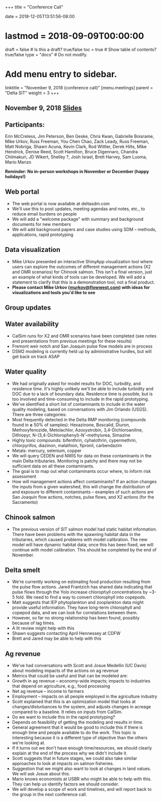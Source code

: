 +++
title = "Conference Call"

date = 2018-12-05T13:51:56-08:00
# lastmod = 2018-09-09T00:00:00

draft = false  # Is this a draft? true/false
toc = true  # Show table of contents? true/false
type = "docs"  # Do not modify.

# Add menu entry to sidebar.
linktitle = "November 9, 2018 (conference call)"
[menu.meetings]
  parent = "Delta SIT"
  weight = 3
+++

## November 9, 2018 [Slides](https://s3-us-west-2.amazonaws.com/deltasdm-documents/meeting-notes/conference-meetings/Nov+9+2018+conference+call.pptx)

## Participants:
Erin McCreless, Jim Peterson, Ben Geske, Chris Kwan, Gabrielle Boisrame, Mike Urkov, Russ Freeman, You Chen Chao, Zack Leady, Russ Freeman, Matt Nobriga, Shawn Acuna, Kevin Clark, Rod Wittler, Derek Hilts, Mike Hendrick, Denise Reed, Scott Hamilton, Bruce Digennaro, Chandra Chilmakuri, JD Wikert, Shelley ?, Josh Israel, Brett Harvey, Sam Luoma, Mario Manzo

**Reminder: No in-person workshops in November or December (happy holidays!)**


## Web portal

- The web portal is now available at deltasdm.com
- We&#39;ll use this to post updates, meeting agendas and notes, etc., to reduce email burdens on people
- We will add a &quot;welcome package&quot; with summary and background documents for new members
- We will add background papers and case studies using SDM – methods, applications, rapid prototyping

## Data visualization

- Mike Urkov presented an interactive ShinyApp visualization tool where users can explore the outcomes of different management actions (X2 and OMR scenarios) for Chinook salmon. This isn&#39;t a final version, just an example of what kinds of tools can be developed. We will add a statement to clarify that this is a demonstration tool, not a final product.
- **Please contact Mike Urkov (murkov@flowwest.com) with ideas for visualizations and tools you&#39;d like to see**

## **Group updates**

## Water availability

- CalSim runs for X2 and OMR scenarios have been completed (see notes and presentations from previous meetings for these results)
- Fremont weir notch and San Joaquin pulse flow models are in process
- DSM2 modeling is currently held up by administrative hurdles, but will get back on track ASAP

## Water quality

- We had originally asked for model results for DOC, turbidity, and residence time. It&#39;s highly unlikely we&#39;ll be able to include turbidity and DOC due to a lack of boundary data. Residence time is possible, but is too involved and time-consuming to include in the rapid prototyping.
- We&#39;ve identified a short list of contaminants to include in the water quality modeling, based on conversations with Jim Orlando (USGS). There are three categories:
- Most frequently detected in the Delta RMP monitoring (compounds found in **≥** 50% of samples): Hexazinone, Boscalid, Diuron, Methoxyfenozide, Metolachlor, Azoxystrobin, 3,4-Dichloroaniline, Dithiopyr, N-(3,4-Dichlorophenyl)-N&#39;-methylurea, Simazine
- Highly toxic compounds: bifenthrin, cyhalothrin, cypermethrin, chlorpyrifos, diazinon, malathion, fipronil, carbendazim
- Metals: mercury, selenium, copper
- We will query CEDEN and NWIS for data on these contaminants in the main Delta tributaries. Monitoring is patchy and there may not be sufficient data on all these contaminants.
- The goal is to map out what contaminants occur where, to inform risk assessment
- How will management actions affect contaminants? If an action changes the inputs from a given watershed, this will change the distribution of and exposure to different contaminants – examples of such actions are San Joaquin flow actions, notches, pulse flows, and X2 actions (for the Sacramento)

## Chinook salmon

- The previous version of SIT salmon model had static habitat information. There have been problems with the spawning habitat data in the tributaries, which caused problems with model calibration. The new model will have dynamic habitat data; once this has been fixed, we will continue with model calibration. This should be completed by the end of November.

## Delta smelt

- We&#39;re currently working on estimating food production resulting from the pulse flow actions. Jared Frantzich has shared data indicating that pulse flows through the Yolo increase chlorophyll concentrations by ~3-5 fold. We need to find a way to convert chlorophyll into copepods.
- Matt suggests that IEP phytoplankton and zooplankton data might provide useful information. They have long-term chlorophyll and copepod data, and we can look for correlations between them.
- However, so far no strong relationship has been found, possibly because of lag times.
- A lit review might help with this
- Shawn suggests contacting April Hennessey at CDFW
- Brett and Jared may be able to help with this

## Ag revenue

- We&#39;ve had conversations with Scott and Josue Medellin (UC Davis) about modeling impacts of the actions on ag revenue
- Metrics that could be useful and that can be modeled are:
- Growth in ag revenue – economy-wide impacts; impacts to industries that depend on agriculture, e.g., food processing
- Net ag revenue – income to farmers
- Employment – impacts on all people employed in the agriculture industry
- Scott explained that this is an optimization model that looks at changes/disturbances to the system, and adjusts changes in acreage compared to a baseline. It relies on inputs from CalSim.
- Do we want to include this in the rapid prototyping?
- Depends on feasibility of getting the modeling and results in time.
- General agreement that it would be good to include this if there is enough time and people available to do the work. This topic is interesting because it is a different type of objective than the others we&#39;re looking at.
- If it turns out we don&#39;t have enough time/resources, we should clearly explain at the end of the process why we didn&#39;t include it.
- Scott suggests that in future stages, we could also take similar approaches to look at impacts on salmon fisheries.
- Suggestion that we might also want to look at changes in land values. We will ask Josue about this.
- Mario knows economists at USBR who might be able to help with this. They can help us identify factors we should consider.
- We will develop a scope of work and timelines, and will report back to the group in the next conference call.